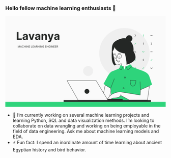 ### Hello fellow machine learning enthusiasts 👋


  ![](lav.png)

- 🔭 I’m currently working on several machine learning projects and learning Python, SQL and data visualization methods. I’m looking to collaborate on data wrangling and working on being employable in the field of data engineering. Ask me about machine learning models and EDA.
- ⚡ Fun fact: I spend an inordinate amount of time learning about ancient Egyptian history and bird behavior. 
